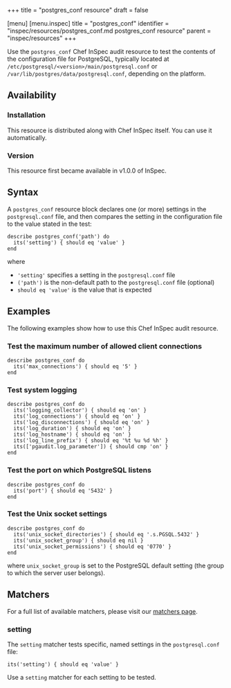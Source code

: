 +++
title = "postgres_conf resource"
draft = false

[menu]
  [menu.inspec]
    title = "postgres_conf"
    identifier = "inspec/resources/postgres_conf.md postgres_conf resource"
    parent = "inspec/resources"
+++


Use the `postgres_conf` Chef InSpec audit resource to test the contents of the configuration file for PostgreSQL, typically located at `/etc/postgresql/<version>/main/postgresql.conf` or `/var/lib/postgres/data/postgresql.conf`, depending on the platform.


## Availability

### Installation

This resource is distributed along with Chef InSpec itself. You can use it automatically.

### Version

This resource first became available in v1.0.0 of InSpec.

## Syntax

A `postgres_conf` resource block declares one (or more) settings in the `postgresql.conf` file, and then compares the setting in the configuration file to the value stated in the test:

    describe postgres_conf('path') do
      its('setting') { should eq 'value' }
    end


where

* `'setting'` specifies a setting in the `postgresql.conf` file
* `('path')` is the non-default path to the `postgresql.conf` file (optional)
* `should eq 'value'` is the value that is expected


## Examples

The following examples show how to use this Chef InSpec audit resource.

### Test the maximum number of allowed client connections

    describe postgres_conf do
      its('max_connections') { should eq '5' }
    end

### Test system logging

    describe postgres_conf do
      its('logging_collector') { should eq 'on' }
      its('log_connections') { should eq 'on' }
      its('log_disconnections') { should eq 'on' }
      its('log_duration') { should eq 'on' }
      its('log_hostname') { should eq 'on' }
      its('log_line_prefix') { should eq '%t %u %d %h' }
      its(['pgaudit.log_parameter']) { should cmp 'on' }
    end

### Test the port on which PostgreSQL listens

    describe postgres_conf do
      its('port') { should eq '5432' }
    end

### Test the Unix socket settings

    describe postgres_conf do
      its('unix_socket_directories') { should eq '.s.PGSQL.5432' }
      its('unix_socket_group') { should eq nil }
      its('unix_socket_permissions') { should eq '0770' }
    end

where `unix_socket_group` is set to the PostgreSQL default setting (the group to which the server user belongs).


## Matchers

For a full list of available matchers, please visit our [matchers page](https://www.inspec.io/docs/reference/matchers/).

### setting

The `setting` matcher tests specific, named settings in the `postgresql.conf` file:

    its('setting') { should eq 'value' }

Use a `setting` matcher for each setting to be tested.
